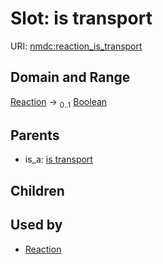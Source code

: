 
# Slot: is transport




URI: [nmdc:reaction_is_transport](https://microbiomedata/meta/reaction_is_transport)


## Domain and Range

[Reaction](Reaction.md) &#8594;  <sub>0..1</sub> [Boolean](types/Boolean.md)

## Parents

 *  is_a: [is transport](is_transport.md)

## Children


## Used by

 * [Reaction](Reaction.md)
